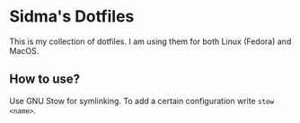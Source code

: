 # Sidma's Dotfiles

This is my collection of dotfiles. I am using them for both Linux (Fedora) and MacOS.

## How to use?

Use GNU Stow for symlinking. To add a certain configuration write `stow <name>`.
